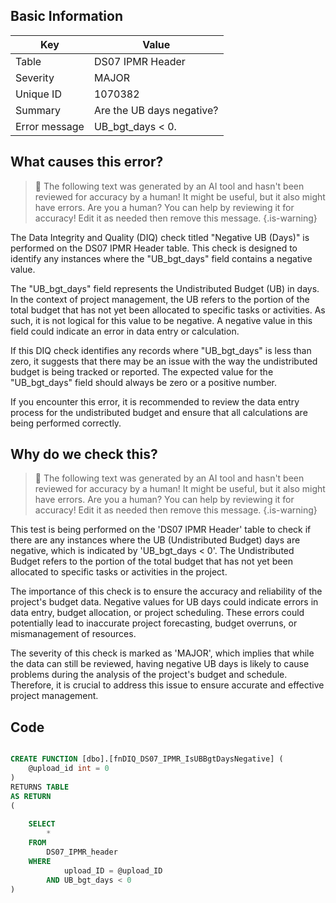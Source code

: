 ## Basic Information
| Key         | Value          |
|-------------|----------------|
| Table       | DS07 IPMR Header |
| Severity    | MAJOR |
| Unique ID   | 1070382   |
| Summary     | Are the UB days negative? |
| Error message | UB_bgt_days < 0. |

## What causes this error?

> :robot: The following text was generated by an AI tool and hasn't been reviewed for accuracy by a human! It might be useful, but it also might have errors. Are you a human? You can help by reviewing it for accuracy! Edit it as needed then remove this message.
{.is-warning}

The Data Integrity and Quality (DIQ) check titled "Negative UB (Days)" is performed on the DS07 IPMR Header table. This check is designed to identify any instances where the "UB_bgt_days" field contains a negative value.

The "UB_bgt_days" field represents the Undistributed Budget (UB) in days. In the context of project management, the UB refers to the portion of the total budget that has not yet been allocated to specific tasks or activities. As such, it is not logical for this value to be negative. A negative value in this field could indicate an error in data entry or calculation.

If this DIQ check identifies any records where "UB_bgt_days" is less than zero, it suggests that there may be an issue with the way the undistributed budget is being tracked or reported. The expected value for the "UB_bgt_days" field should always be zero or a positive number. 

If you encounter this error, it is recommended to review the data entry process for the undistributed budget and ensure that all calculations are being performed correctly.
## Why do we check this?

> :robot: The following text was generated by an AI tool and hasn't been reviewed for accuracy by a human! It might be useful, but it also might have errors. Are you a human? You can help by reviewing it for accuracy! Edit it as needed then remove this message.
{.is-warning}

This test is being performed on the 'DS07 IPMR Header' table to check if there are any instances where the UB (Undistributed Budget) days are negative, which is indicated by 'UB_bgt_days < 0'. The Undistributed Budget refers to the portion of the total budget that has not yet been allocated to specific tasks or activities in the project. 

The importance of this check is to ensure the accuracy and reliability of the project's budget data. Negative values for UB days could indicate errors in data entry, budget allocation, or project scheduling. These errors could potentially lead to inaccurate project forecasting, budget overruns, or mismanagement of resources.

The severity of this check is marked as 'MAJOR', which implies that while the data can still be reviewed, having negative UB days is likely to cause problems during the analysis of the project's budget and schedule. Therefore, it is crucial to address this issue to ensure accurate and effective project management.
## Code

```sql

CREATE FUNCTION [dbo].[fnDIQ_DS07_IPMR_IsUBBgtDaysNegative] (
	@upload_id int = 0
)
RETURNS TABLE
AS RETURN
(
	
	SELECT 
		*
	FROM
		DS07_IPMR_header
	WHERE
			upload_ID = @upload_ID
		AND UB_bgt_days < 0
)
```
